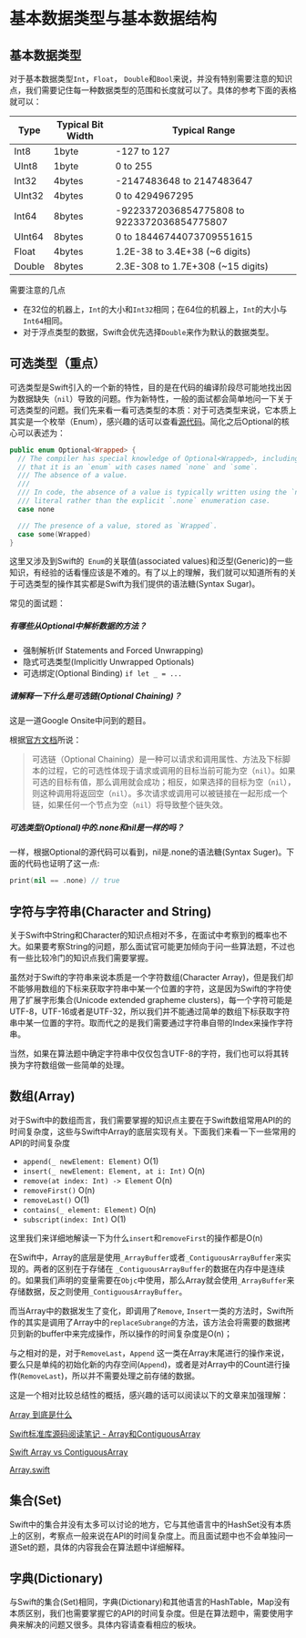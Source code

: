 # 基本数据类型与基本数据结构

## 基本数据类型

对于基本数据类型```Int```，```Float```， ```Double```和```Bool```来说，并没有特别需要注意的知识点，我们需要记住每一种数据类型的范围和长度就可以了。具体的参考下面的表格就可以：

| **Type** | **Typical Bit Width** | **Typical Range**                           |
| -------- | --------------------- | ------------------------------------------- |
| Int8     | 1byte                 | -127 to 127                                 |
| UInt8    | 1byte                 | 0 to 255                                    |
| Int32    | 4bytes                | -2147483648 to 2147483647                   |
| UInt32   | 4bytes                | 0 to 4294967295                             |
| Int64    | 8bytes                | -9223372036854775808 to 9223372036854775807 |
| UInt64   | 8bytes                | 0 to 18446744073709551615                   |
| Float    | 4bytes                | 1.2E-38 to 3.4E+38 (~6 digits)              |
| Double   | 8bytes                | 2.3E-308 to 1.7E+308 (~15 digits)           |

需要注意的几点

* 在32位的机器上，```Int```的大小和```Int32```相同；在64位的机器上，```Int```的大小与```Int64```相同。
* 对于浮点类型的数据，Swift会优先选择```Double```来作为默认的数据类型。

## 可选类型（重点）

可选类型是Swift引入的一个新的特性，目的是在代码的编译阶段尽可能地找出因为数据缺失（```nil```）导致的问题。作为新特性，一般的面试都会简单地问一下关于可选类型的问题。我们先来看一看可选类型的本质：对于可选类型来说，它本质上其实是一个枚举（Enum），感兴趣的话可以查看[源代码](https://github.com/apple/swift/blob/master/stdlib/public/core/Optional.swift)。简化之后Optional的核心可以表述为：

```swift
public enum Optional<Wrapped> {
  // The compiler has special knowledge of Optional<Wrapped>, including the fact
  // that it is an `enum` with cases named `none` and `some`.
  /// The absence of a value.
  ///
  /// In code, the absence of a value is typically written using the `nil`
  /// literal rather than the explicit `.none` enumeration case.
  case none

  /// The presence of a value, stored as `Wrapped`.
  case some(Wrapped)
}

```

这里又涉及到Swift的``` Enum```的关联值(associated values)和泛型(Generic)的一些知识，有经验的话看懂应该是不难的。有了以上的理解，我们就可以知道所有的关于可选类型的操作其实都是Swift为我们提供的语法糖(Syntax Sugar)。

常见的面试题：

##### 有哪些从Optional中解析数据的方法？

* 强制解析(If Statements and Forced Unwrapping)
* 隐式可选类型(Implicitly Unwrapped Optionals)
* 可选绑定(Optional Binding) ``` if let _ = ... ```

##### 请解释一下什么是可选链(Optional Chaining)？

这是一道Google Onsite中问到的题目。

根据[官方文档](https://docs.swift.org/swift-book/LanguageGuide/OptionalChaining.html)所说：

> 可选链（Optional Chaining）是一种可以请求和调用属性、方法及下标脚本的过程，它的可选性体现于请求或调用的目标当前可能为空（`nil`）。如果可选的目标有值，那么调用就会成功；相反，如果选择的目标为空（`nil`），则这种调用将返回空（`nil`）。多次请求或调用可以被链接在一起形成一个链，如果任何一个节点为空（`nil`）将导致整个链失效。

##### 可选类型(Optional)中的.none和nil是一样的吗？

一样，根据Optional的源代码可以看到，nil是.none的语法糖(Syntax Suger)。下面的代码也证明了这一点:

```swift
print(nil == .none) // true
```



## 字符与字符串(Character and String)

关于Swift中String和Character的知识点相对不多，在面试中考察到的概率也不大。如果要考察String的问题，那么面试官可能更加倾向于问一些算法题，不过也有一些比较冷门的知识点我们需要掌握。

虽然对于Swift的字符串来说本质是一个字符数组(Character Array)，但是我们却不能够用数组的下标来获取字符串中某一个位置的字符，这是因为Swift的字符使用了扩展字形集合(Unicode extended grapheme clusters)，每一个字符可能是UTF-8，UTF-16或者是UTF-32，所以我们并不能通过简单的数组下标获取字符串中某一位置的字符。取而代之的是我们需要通过字符串自带的Index来操作字符串。

当然，如果在算法题中确定字符串中仅仅包含UTF-8的字符，我们也可以将其转换为字符数组做一些简单的处理。

## 数组(Array)

对于Swift中的数组而言，我们需要掌握的知识点主要在于Swift数组常用API的的时间复杂度，这些与Swift中Array的底层实现有关。下面我们来看一下一些常用的API的时间复杂度

* `append(_ newElement: Element)` O(1)
* `insert(_ newElement: Element, at i: Int)` O(n)
* `remove(at index: Int) -> Element` O(n)
* ```removeFirst()``` O(n)
* ```removeLast()``` O(1)
* `contains(_ element: Element)` O(n)
* `subscript(index: Int)` O(1) 

这里我们来详细地解读一下为什么`insert`和`removeFirst`的操作都是O(n)

在Swift中，Array的底层是使用`_ArrayBuffer`或者`_ContiguousArrayBuffer`来实现的。两者的区别在于存储在 `_ContiguousArrayBuffer`的数据在内存中是连续的。如果我们声明的变量需要在`Objc`中使用，那么Array就会使用`_ArrayBuffer`来存储数据，反之则使用`_ContiguousArrayBuffer`。

而当Array中的数据发生了变化，即调用了`Remove`, `Insert`一类的方法时，Swift所作的其实是调用了Array中的`replaceSubrange`的方法，该方法会将需要的数据拷贝到新的buffer中来完成操作，所以操作的时间复杂度是O(n)；

与之相对的是，对于`RemoveLast`，`Append` 这一类在Array末尾进行的操作来说，要么只是单纯的初始化新的内存空间(`Append`)，或者是对Array中的Count进行操作(`RemoveLast`)，所以并不需要处理之前存储的数据。

这是一个相对比较总结性的概括，感兴趣的话可以阅读以下的文章来加强理解：

[Array 到底是什么](https://xiaozhuanlan.com/topic/7286901534)

[Swift标准库源码阅读笔记 - Array和ContiguousArray](https://juejin.im/post/5b30a90e6fb9a00e8b25322a#heading-8)

[Swift Array vs ContiguousArray](https://medium.com/@nitingeorge_39047/swift-array-vs-contiguousarray-a6153098a5)

[Array.swift](https://github.com/apple/swift/blob/master/stdlib/public/core/Array.swift)

## 集合(Set)

Swift中的集合并没有太多可以讨论的地方，它与其他语言中的HashSet没有本质上的区别，考察点一般来说在API的时间复杂度上。而且面试题中也不会单独问一道Set的题，具体的内容我会在算法题中详细解释。

## 字典(Dictionary)

与Swift的集合(Set)相同，字典(Dictionary)和其他语言的HashTable，Map没有本质区别，我们也需要掌握它的API的时间复杂度。但是在算法题中，需要使用字典来解决的问题又很多。具体内容请查看相应的板块。

